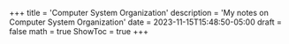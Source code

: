 +++
title = 'Computer System Organization'
description = 'My notes on Computer System Organization'
date = 2023-11-15T15:48:50-05:00
draft = false
math = true
ShowToc = true
+++

